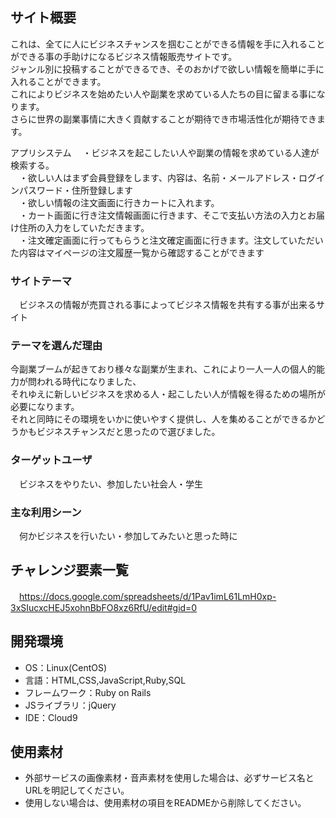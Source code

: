 ## サイト概要
  これは、全てに人にビジネスチャンスを掴むことができる情報を手に入れることができる事の手助けになるビジネス情報販売サイトです。<br>
  ジャンル別に投稿することができるでき、そのおかげで欲しい情報を簡単に手に入れることができます。<br>
  これによりビジネスを始めたい人や副業を求めている人たちの目に留まる事になります。<br>
  さらに世界の副業事情に大きく貢献することが期待でき市場活性化が期待できます。
 
 アプリシステム
　・ビジネスを起こしたい人や副業の情報を求めている人達が検索する。<br>
　・欲しい人はまず会員登録をします、内容は、名前・メールアドレス・ログインパスワード・住所登録します<br>
　・欲しい情報の注文画面に行きカートに入れます。<br>
　・カート画面に行き注文情報画面に行きます、そこで支払い方法の入力とお届け住所の入力をしていただきます。<br>
　・注文確定画面に行ってもらうと注文確定画面に行きます。注文していただいた内容はマイページの注文履歴一覧から確認することができます<br>
### サイトテーマ
　ビジネスの情報が売買される事によってビジネス情報を共有する事が出来るサイト

### テーマを選んだ理由
 
 今副業ブームが起きており様々な副業が生まれ、これにより一人一人の個人的能力が問われる時代になりました、<br>
 それゆえに新しいビジネスを求める人・起こしたい人が情報を得るための場所が必要になります。<br>
 それと同時にその環境をいかに使いやすく提供し、人を集めることができるかどうかもビジネスチャンスだと思ったので選びました。

### ターゲットユーザ
　ビジネスをやりたい、参加したい社会人・学生

### 主な利用シーン
　何かビジネスを行いたい・参加してみたいと思った時に

## チャレンジ要素一覧
　https://docs.google.com/spreadsheets/d/1Pav1imL61LmH0xp-3xSIucxcHEJ5xohnBbFO8xz6RfU/edit#gid=0

## 開発環境
- OS：Linux(CentOS)
- 言語：HTML,CSS,JavaScript,Ruby,SQL
- フレームワーク：Ruby on Rails
- JSライブラリ：jQuery
- IDE：Cloud9

## 使用素材
- 外部サービスの画像素材・音声素材を使用した場合は、必ずサービス名とURLを明記してください。
- 使用しない場合は、使用素材の項目をREADMEから削除してください。